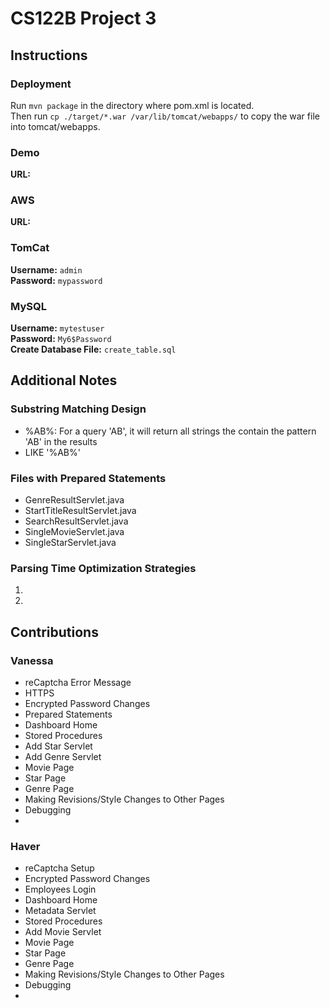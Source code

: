 # CS122B Project 3
## Instructions
### Deployment
Run `mvn package` in the directory where pom.xml is located.<br>Then run `cp ./target/*.war /var/lib/tomcat/webapps/` to copy the war file into tomcat/webapps.
### Demo
**URL:** 
### AWS
**URL:** 
### TomCat
**Username:** `admin`<br>**Password:** `mypassword`
### MySQL
**Username:** `mytestuser`<br>**Password:** `My6$Password`<br>**Create Database File:** `create_table.sql`
## Additional Notes
### Substring Matching Design
  - %AB%: For a query 'AB', it will return all strings the contain the pattern 'AB' in the results
  - LIKE '%AB%'
### Files with Prepared Statements
  - GenreResultServlet.java
  - StartTitleResultServlet.java
  - SearchResultServlet.java
  - SingleMovieServlet.java
  - SingleStarServlet.java
### Parsing Time Optimization Strategies
  1. 
  2. 
## Contributions
### Vanessa
  - reCaptcha Error Message
  - HTTPS
  - Encrypted Password Changes
  - Prepared Statements
  - Dashboard Home
  - Stored Procedures
  - Add Star Servlet
  - Add Genre Servlet
  - Movie Page
  - Star Page
  - Genre Page
  - Making Revisions/Style Changes to Other Pages
  - Debugging
  - 
### Haver
  - reCaptcha Setup
  - Encrypted Password Changes
  - Employees Login
  - Dashboard Home
  - Metadata Servlet
  - Stored Procedures
  - Add Movie Servlet
  - Movie Page
  - Star Page
  - Genre Page
  - Making Revisions/Style Changes to Other Pages
  - Debugging
  - 
